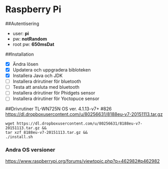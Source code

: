 # Raspberry Pi


##Autentisering

* user: **pi**
* pw: **notRandom**
* root pw: **650msDat**

##Installation
- [x] Ändra lösen
- [x] Updatera och uppgradera bibloteken
- [x] Installera Java och JDK
- [ ] Installera drirutiner för bluetooth
- [ ] Testa att ansluta med bluetooth 
- [ ] Installera drirutiner för Phidgets sensor
- [ ] Installera drirutiner för Yoctopuce sensor

##Drivrutiner TL-WN725N
OS ver. 4.1.13-v7+ #826
https://dl.dropboxusercontent.com/u/80256631/8188eu-v7-20151113.tar.gz
```
wget https://dl.dropboxusercontent.com/u/80256631/8188eu-v7-20151113.tar.gz &&
tar xzf 8188eu-v7-20151113.tar.gz &&
./install.sh
```
### Andra OS versioner
https://www.raspberrypi.org/forums/viewtopic.php?p=462982#p462982
